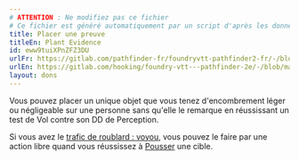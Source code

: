 ```yaml
---
# ATTENTION : Ne modifiez pas ce fichier
# Ce fichier est généré automatiquement par un script d'après les données du module Foundry VTT officiel et de sa traduction
title: Placer une preuve
titleEn: Plant Evidence
id: eww9tuiXPnZFZ3DU
urlFr: https://gitlab.com/pathfinder-fr/foundryvtt-pathfinder2-fr/-/blob/master/data/feats/eww9tuiXPnZFZ3DU.htm
urlEn: https://gitlab.com/hooking/foundry-vtt---pathfinder-2e/-/blob/master/packs/data/feats.db/plant-evidence.json
layout: dons
---
```

Vous pouvez placer un unique objet que vous tenez d'encombrement léger ou négligeable sur une personne sans qu'elle le remarque en réussissant un test de Vol contre son DD de Perception.

Si vous avez le [trafic de roublard : voyou](../capacité-classe/trafic-de-roublard-:-voyou.md), vous pouvez le faire par une action libre quand vous réussissez à [Pousser](../actions/pousser.md) une cible.
